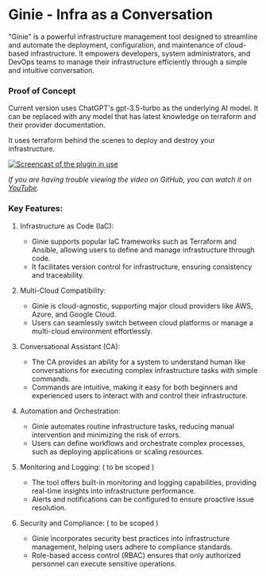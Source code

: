 # Ginie - Infra as a Conversation

"Ginie" is a powerful infrastructure management tool designed to streamline and automate the deployment, configuration, and maintenance of cloud-based infrastructure. It empowers developers, system administrators, and DevOps teams to manage their infrastructure efficiently through a simple and intuitive conversation.

### Proof of Concept

Current version uses ChatGPT's gpt-3.5-turbo as the underlying AI model. It can be replaced with any model that has latest knowledge on terraform and their provider documentation.

It uses terraform behind the scenes to deploy and destroy your infrastructure.

[![Screencast of the plugin in use](https://github.com/niravparikh05/ginie-ai/assets/52062717/ae5ebd88-3dd1-4462-ad59-e46bd3ed1f21)](https://github.com/niravparikh05/ginie-ai/assets/52062717/ae5ebd88-3dd1-4462-ad59-e46bd3ed1f21)

*If you are having trouble viewing the video on GitHub, you can watch it on [YouTube](https://youtu.be/OEuHjQN11iI).*

### Key Features:

1. Infrastructure as Code (IaC):
   - Ginie supports popular IaC frameworks such as Terraform and Ansible, allowing users to define and manage infrastructure through code.
   - It facilitates version control for infrastructure, ensuring consistency and traceability.

2. Multi-Cloud Compatibility:
   - Ginie is cloud-agnostic, supporting major cloud providers like AWS, Azure, and Google Cloud.
   - Users can seamlessly switch between cloud platforms or manage a multi-cloud environment effortlessly.

3. Conversational Assistant (CA):
   - The CA provides an ability for a system to understand human like conversations for executing complex infrastructure tasks with simple commands.
   - Commands are intuitive, making it easy for both beginners and experienced users to interact with and control their infrastructure.

4. Automation and Orchestration:
   - Ginie automates routine infrastructure tasks, reducing manual intervention and minimizing the risk of errors.
   - Users can define workflows and orchestrate complex processes, such as deploying applications or scaling resources.

5. Monitoring and Logging: ( to be scoped )
   - The tool offers built-in monitoring and logging capabilities, providing real-time insights into infrastructure performance.
   - Alerts and notifications can be configured to ensure proactive issue resolution.

6. Security and Compliance: ( to be scoped )
   - Ginie incorporates security best practices into infrastructure management, helping users adhere to compliance standards.
   - Role-based access control (RBAC) ensures that only authorized personnel can execute sensitive operations.
